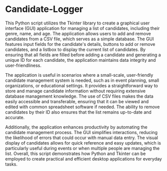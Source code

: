# Candidate-Logger

This Python script utilizes the Tkinter library to create a graphical user interface (GUI) application for managing a list of candidates, including their genre, name, and age. The application allows users to add and remove candidates from a CSV file, which serves as a simple database. The GUI features input fields for the candidate's details, buttons to add or remove candidates, and a listbox to display the current list of candidates. By ensuring that all fields are filled before adding a candidate and generating a unique ID for each candidate, the application maintains data integrity and user-friendliness.

The application is useful in scenarios where a small-scale, user-friendly candidate management system is needed, such as in event planning, small organizations, or educational settings. It provides a straightforward way to store and manage candidate information without requiring extensive database management knowledge. The use of CSV files makes the data easily accessible and transferable, ensuring that it can be viewed and edited with common spreadsheet software if needed. The ability to remove candidates by their ID also ensures that the list remains up-to-date and accurate.

Additionally, the application enhances productivity by automating the candidate management process. The GUI simplifies interactions, reducing the likelihood of errors that could occur with manual data entry. The visual display of candidates allows for quick reference and easy updates, which is particularly useful during events or when multiple people are managing the list. Overall, this script demonstrates how Python and Tkinter can be employed to create practical and efficient desktop applications for everyday tasks.
